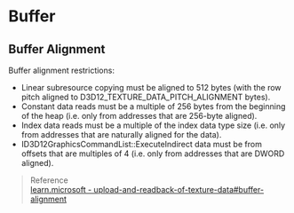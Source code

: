 # Buffer

## Buffer Alignment
Buffer alignment restrictions:

* Linear subresource copying must be aligned to 512 bytes (with the row pitch aligned to D3D12_TEXTURE_DATA_PITCH_ALIGNMENT bytes).
* Constant data reads must be a multiple of 256 bytes from the beginning of the heap (i.e. only from addresses that are 256-byte aligned).
* Index data reads must be a multiple of the index data type size (i.e. only from addresses that are naturally aligned for the data).
* ID3D12GraphicsCommandList::ExecuteIndirect data must be from offsets that are multiples of 4 (i.e. only from addresses that are DWORD aligned).

> Reference  
> [learn.microsoft - upload-and-readback-of-texture-data#buffer-alignment](https://learn.microsoft.com/en-us/windows/win32/direct3d12/upload-and-readback-of-texture-data#buffer-alignment)  